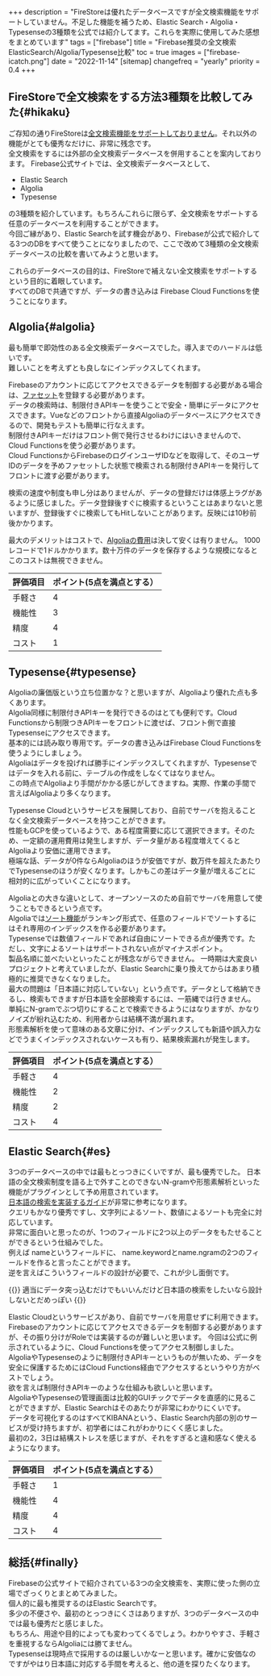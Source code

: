 +++
description = "FireStoreは優れたデータベースですが全文検索機能をサポートしていません。不足した機能を補うため、Elastic Search・Algolia・Typesenseの3種類を公式では紹介してます。これらを実際に使用してみた感想をまとめています"
tags = ["firebase"]
title = "Firebase推奨の全文検索 ElasticSearch/Algolia/Typesense比較"
toc = true
images = ["firebase-icatch.png"]
date = "2022-11-14"
[sitemap]
  changefreq = "yearly"
  priority = 0.4
+++

## FireStoreで全文検索をする方法3種類を比較してみた{#hikaku}

ご存知の通りFireStoreは[全文検索機能をサポートしておりません](https://firebase.google.com/docs/firestore/solutions/search?hl=ja&provider=elastic)。それ以外の機能がとても優秀なだけに、非常に残念です。  
全文検索をするには外部の全文検索データベースを併用することを案内しております。
Firebase公式サイトでは、全文検索データベースとして、

- Elastic Search
- Algolia
- Typesense

の3種類を紹介しています。もちろんこれらに限らず、全文検索をサポートする任意のデータベースを利用することができます。  
今回ご縁があり、Elastic Searchを試す機会があり、Firebaseが公式で紹介してる3つのDBをすべて使うことになりましたので、ここで改めて3種類の全文検索データベースの比較を書いてみようと思います。

これらのデータベースの目的は、FireStoreで補えない全文検索をサポートするという目的に着眼しています。  
すべてのDBで共通ですが、データの書き込みは Firebase Cloud Functionsを使うことになります。

## Algolia{#algolia}

最も簡単で即効性のある全文検索データベースでした。導入までのハードルは低いです。  
難しいことを考えずとも良しなにインデックスしてくれます。

Firebaseのアカウントに応じてアクセスできるデータを制御する必要がある場合は、[ファセット](https://www.algolia.com/doc/guides/managing-results/refine-results/faceting/)を登録する必要があります。  
データの検索時は、制限付きAPIキーを使うことで安全・簡単にデータにアクセスできます。Vueなどのフロントから直接Algoliaのデータベースにアクセスできるので、開発もテストも簡単に行なえます。  
制限付きAPIキーだけはフロント側で発行させるわけにはいきませんので、Cloud Functionsを使う必要があります。  
Cloud FunctionsからFirebaseのログインユーザIDなどを取得して、そのユーザIDのデータを予めファセットした状態で検索される制限付きAPIキーを発行してフロントに渡す必要があります。

検索の速度や制度も申し分はありませんが、データの登録だけは体感上ラグがあるように感じました。データ登録後すぐに検索するということはあまりないと思いますが、登録後すぐに検索してもHitしないことがあります。反映には10秒前後かかります。

最大のデメリットはコストで、[Algoliaの費用](https://www.algolia.com/pricing/)は決して安くは有りません。
1000レコードで1ドルかかります。数十万件のデータを保存するような規模になるとこのコストは無視できません。

|評価項目|ポイント(5点を満点とする）|
|---|---|
|手軽さ|4|
|機能性|3|
|精度|4|
|コスト|1|

## Typesense{#typesense}

Algoliaの廉価版という立ち位置かな？と思いますが、Algoliaより優れた点も多くあります。  
Algolia同様に制限付きAPIキーを発行できるのはとても便利です。Cloud Functionsから制限つきAPIキーをフロントに渡せば、フロント側で直接Typesenseにアクセスできます。  
基本的には読み取り専用です。データの書き込みはFirebase Cloud Functionsを使うようにしましょう。  
Algoliaはデータを投げれば勝手にインデックスしてくれますが、Typesenseではデータを入れる前に、テーブルの作成をしなくてはなりません。  
この時点でAlgoliaより手間がかかる感じがしてきますね。実際、作業の手間で言えばAlgoliaより多くなります。  

Typesense Cloudというサービスを展開しており、自前でサーバを抱えることなく全文検索データベースを持つことができます。  
性能もGCPを使っているようで、ある程度需要に応じて選択できます。そのため、一定額の運用費用は発生しますが、データ量がある程度増えてくるとAlgoliaより安価に運用できます。  
極端な話、データが0件ならAlgoliaのほうが安価ですが、数万件を超えたあたりでTypesenseのほうが安くなります。しかもこの差はデータ量が増えるごとに相対的に広がっていくことになります。  

Algoliaとの大きな違いとして、オープンソースのため自前でサーバを用意して使うこともできるという点です。  
Algoliaでは[ソート機能](https://www.algolia.com/doc/guides/managing-results/refine-results/sorting/how-to/sort-by-attribute/)がランキング形式で、任意のフィールドでソートするにはそれ専用のインデックスを作る必要があります。  
Typesenseでは数値フィールドであれば自由にソートできる点が優秀です。ただし、文字によるソートはサポートされない点がマイナスポイント。  
製品名順に並べたいといったことが残念ながらできません。
一時期は大変良いプロジェクトと考えていましたが、Elastic Searchに乗り換えてからはあまり積極的に推奨できなくなりました。  
最大の問題は「日本語に対応していない」という点です。データとして格納できるし、検索もできますが日本語を全部検索するには、一筋縄では行きません。  
単純にN-gramでぶつ切りにすることで検索できるようにはなりますが、かなりノイズが紛れ込むため、利用者からは結構不満が漏れます。  
形態素解析を使って意味のある文章に分け、インデックスしても新語や誤入力などでうまくインデックスされないケースも有り、結果検索漏れが発生します。  

|評価項目|ポイント(5点を満点とする）|
|---|---|
|手軽さ|4|
|機能性|2|
|精度|2|
|コスト|4|

## Elastic Search{#es}

3つのデータベースの中では最もとっつきにくいですが、最も優秀でした。
日本語の全文検索制度を語る上で外すことのできないN-gramや形態素解析といった機能がプラグインとして予め用意されています。  
[日本語の検索を実装するガイド](https://www.elastic.co/jp/blog/how-to-implement-japanese-full-text-search-in-elasticsearch/)が非常に参考になります。  
クエリもかなり優秀ですし、文字列によるソート、数値によるソートも完全に対応しています。  
非常に面白いと思ったのが、1つのフィールドに2つ以上のデータをもたせることができるという仕組みでした。  
例えば nameというフィールドに、 name.keywordとname.ngramの2つのフィールドを作ると言ったことができます。  
逆を言えばこういうフィールドの設計が必要で、これが少し面倒です。

{{<alice pos="right" icon="default">}}
適当にデータ突っ込むだけでもいいんだけど日本語の検索をしたいなら設計しないとだめっぽい
{{</alice>}}

Elastic Cloudというサービスがあり、自前でサーバを用意せずに利用できます。  
Firebaseのアカウントに応じてアクセスできるデータを制御する必要がありますが、その振り分けがRoleでは実装するのが難しいと思います。
今回は公式に例示されているように、Cloud Functionsを使ってアクセス制御しました。  
AlgoliaやTypesenseのように制限付きAPIキーというものが無いため、データを安全に保護するためにはCloud Functions経由でアクセスするというやり方がベストでしょう。  
欲を言えば制限付きAPIキーのような仕組みも欲しいと思います。  
AlgoliaやTypesenseの管理画面は比較的GUIチックでデータを直感的に見ることができますが、Elastic Searchはそのあたりが非常にわかりにくいです。  
データを可視化するのはすべてKIBANAという、Elastic Search内部の別のサービスが受け持ちますが、初学者にはこれがわかりにくく感じました。  
最初の2，3日は結構ストレスを感じますが、それをすぎると違和感なく使えるようになります。  

|評価項目|ポイント(5点を満点とする）|
|---|---|
|手軽さ|1|
|機能性|4|
|精度|4|
|コスト|4|

## 総括{#finally}

Firebaseの公式サイトで紹介されている3つの全文検索を、実際に使った側の立場でざっくりとまとめてみました。  
個人的に最も推奨するのはElastic Searchです。  
多少の不便さや、最初のとっつきにくさはありますが、3つのデータベースの中では最も優秀だと感じました。  
もちろん、用途や目的によっても変わってくるでしょう。わかりやすさ、手軽さを重視するならAlgoliaには勝てません。  
Typesenseは現時点で採用するのは厳しいかなーと思います。確かに安価なのですがやはり日本語に対応する手間を考えると、他の道を探りたくなります。
